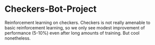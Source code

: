 # Checkers-Bot-Project
Reinforcement learning on checkers. Checkers is not really amenable to basic reinforcement learning, so we only see modest improvement of performance (5-10%) even after long amounts of training. But cool nonetheless.
